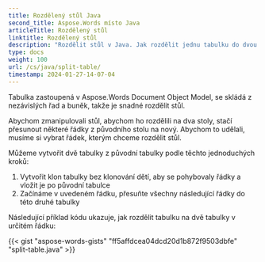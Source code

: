 ```yaml
---
title: Rozdělený stůl Java
second_title: Aspose.Words místo Java
articleTitle: Rozdělený stůl
linktitle: Rozdělený stůl
description: "Rozdělit stůl v Java. Jak rozdělit jednu tabulku do dvou samostatných tabulek Java."
type: docs
weight: 100
url: /cs/java/split-table/
timestamp: 2024-01-27-14-07-04
---
```


Tabulka zastoupená v Aspose.Words Document Object Model, se skládá z nezávislých řad a buněk, takže je snadné rozdělit stůl.

Abychom zmanipulovali stůl, abychom ho rozdělili na dva stoly, stačí přesunout některé řádky z původního stolu na nový. Abychom to udělali, musíme si vybrat řádek, kterým chceme rozdělit stůl.

Můžeme vytvořit dvě tabulky z původní tabulky podle těchto jednoduchých kroků:

1. Vytvořit klon tabulky bez klonování dětí, aby se pohybovaly řádky a vložit je po původní tabulce
2. Začínáme v uvedeném řádku, přesuňte všechny následující řádky do této druhé tabulky

Následující příklad kódu ukazuje, jak rozdělit tabulku na dvě tabulky v určitém řádku:

{{< gist "aspose-words-gists" "ff5affdcea04dcd20d1b872f9503dbfe" "split-table.java" >}}
